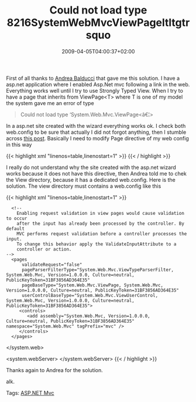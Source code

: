 ﻿---
title: "Could not load type 8216SystemWebMvcViewPageltltgtrsquo"
description: ""
date: 2009-04-05T04:00:37+02:00
draft: false
tags: [AspNet MVC]
categories: [AspNet MVC]
---
First of all thanks to [Andrea Balducci](http://dotnetmarche.org/blogs/andreabalducci/) that gave me this solution. I have a asp.net application where I enabled Asp.Net mvc following a link in the web. Everything works well until I try to use Strongly Typed View. When I try to have a page that inherits from ViewPage&lt;T&gt; where T is one of my model the system gave me an error of type

> Could not load type ‘System.Web.Mvc.ViewPage&lt;â€¦&gt;

In a asp.net site created with the wizard everything works ok. I check both web.config to be sure that actually I did not forgot anything, then I stumble across [this post](http://blog.benhall.me.uk/2009/01/aspnet-mvc-rc1-removing-code-behind.html). Basically I need to modify Page directive of my web config in this way

{{< highlight xml "linenos=table,linenostart=1" >}}
<pages 
     pageParserFilterType="System.Web.Mvc.ViewTypeParserFilter, System.Web.Mvc, Version=1.0.0.0, Culture=neutral, PublicKeyToken=31BF3856AD364E35" 
     pageBaseType="System.Web.Mvc.ViewPage, System.Web.Mvc, Version=1.0.0.0, Culture=neutral, PublicKeyToken=31BF3856AD364E35" 
     userControlBaseType="System.Web.Mvc.ViewUserControl, System.Web.Mvc, Version=1.0.0.0, Culture=neutral, PublicKeyToken=31BF3856AD364E35"> 
{{< / highlight >}}

<!-- Code inserted with Steve Dunn's Windows Live Writer Code Formatter Plugin.  http://dunnhq.com -->

I really do not understand why the site created with the asp.net wizard works because it does not have this directive, then Andrea told me to chek the View directory, because it has a dedicated web.config. Here is the solution. The view directory must contains a web.config like this

{{< highlight xml "linenos=table,linenostart=1" >}}
<?xml version="1.0"?>
<configuration>
   <system.web>
      <httpHandlers>
         <add path="*" verb="*"
             type="System.Web.HttpNotFoundHandler"/>
      </httpHandlers>

      <!--
        Enabling request validation in view pages would cause validation to occur
        after the input has already been processed by the controller. By default
        MVC performs request validation before a controller processes the input.
        To change this behavior apply the ValidateInputAttribute to a
        controller or action.
    -->
      <pages
          validateRequest="false"
          pageParserFilterType="System.Web.Mvc.ViewTypeParserFilter, System.Web.Mvc, Version=1.0.0.0, Culture=neutral, PublicKeyToken=31BF3856AD364E35"
          pageBaseType="System.Web.Mvc.ViewPage, System.Web.Mvc, Version=1.0.0.0, Culture=neutral, PublicKeyToken=31BF3856AD364E35"
          userControlBaseType="System.Web.Mvc.ViewUserControl, System.Web.Mvc, Version=1.0.0.0, Culture=neutral, PublicKeyToken=31BF3856AD364E35">
         <controls>
            <add assembly="System.Web.Mvc, Version=1.0.0.0, Culture=neutral, PublicKeyToken=31BF3856AD364E35" namespace="System.Web.Mvc" tagPrefix="mvc" />
         </controls>
      </pages>
   </system.web>

   <system.webServer>
      <validation validateIntegratedModeConfiguration="false"/>
      <handlers>
         <remove name="BlockViewHandler"/>
         <add name="BlockViewHandler" path="*" verb="*" preCondition="integratedMode" type="System.Web.HttpNotFoundHandler"/>
      </handlers>
   </system.webServer>
</configuration>{{< / highlight >}}

<!-- Code inserted with Steve Dunn's Windows Live Writer Code Formatter Plugin.  http://dunnhq.com -->

Thanks again to Andrea for the solution.

alk.

Tags: [ASP.NET Mvc](http://technorati.com/tag/ASP.NET%20Mvc)
